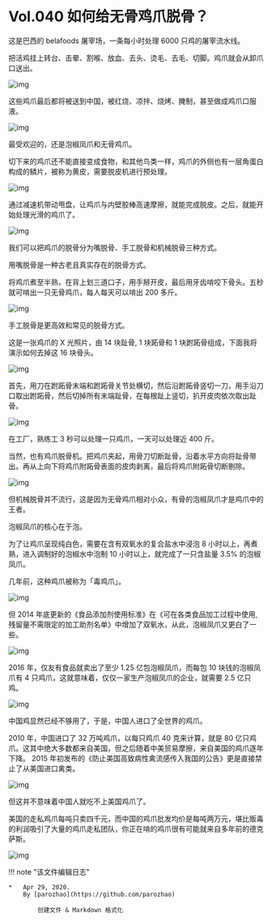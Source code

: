 # Vol.040 如何给无骨鸡爪脱骨？

这是巴西的 belafoods 屠宰场，一条每小时处理 6000 只鸡的屠宰流水线。

把活鸡挂上转台、击晕、割喉、放血、去头、烫毛、去毛、切脚。鸡爪就会从卸爪口送出。

![img](https://mmbiz.qpic.cn/mmbiz_gif/U6yRaDu1NaYWR939mEJ6U5bsjCUhGnO3thChguAD9YAcXYGDST65lKZGFKOiclS1qMRPhdfhu6O39qySHxGg6Dg/640?wx_fmt=gif&tp=webp&wxfrom=5&wx_lazy=1)

这些鸡爪最后都将被送到中国，被红烧、凉拌、烧烤、腌制，甚至做成鸡爪口服液。

![img](https://mmbiz.qpic.cn/mmbiz_gif/U6yRaDu1NaYWR939mEJ6U5bsjCUhGnO3eCibPXRfQo2JZoydgA2UG26qGuRAUncqI4qeofEic9pAHicoQlMerEZdA/640?wx_fmt=gif&tp=webp&wxfrom=5&wx_lazy=1)

最受欢迎的，还是泡椒凤爪和无骨鸡爪。

切下来的鸡爪还不能直接变成食物，和其他鸟类一样，鸡爪的外侧也有一层角蛋白构成的鳞片，被称为黄皮，需要脱皮机进行预处理。

![img](https://mmbiz.qpic.cn/mmbiz_png/U6yRaDu1NaYWR939mEJ6U5bsjCUhGnO3oNlHM0SxcuI1qj4fJYwNlml2zFkFmKrCm8yMajyDuB7LDIgic4Ch2SA/640?wx_fmt=png&tp=webp&wxfrom=5&wx_lazy=1&wx_co=1)

通过减速机带动甩盘，让鸡爪与内壁胶棒高速摩擦，就能完成脱皮。之后，就能开始处理光滑的鸡爪了。

![img](https://mmbiz.qpic.cn/mmbiz_gif/U6yRaDu1NaYWR939mEJ6U5bsjCUhGnO3eiaQXYce8Y2Ol5OKaOo2UGyhdEP0vFcgZuR8Qd9LuLx2CLlu9pyE1Jw/640?wx_fmt=gif&tp=webp&wxfrom=5&wx_lazy=1)

我们可以把鸡爪的脱骨分为嘴脱骨、手工脱骨和机械脱骨三种方式。

用嘴脱骨是一种古老且真实存在的脱骨方式。

将鸡爪煮至半熟，在背上划三道口子，用手掰开皮，最后用牙齿啃咬下骨头。五秒就可啃出一只无骨鸡爪，每人每天可以啃出 200 多斤。

![img](https://mmbiz.qpic.cn/mmbiz_gif/U6yRaDu1NaYWR939mEJ6U5bsjCUhGnO3CuIALbs7xxWm4HU97p5NwHlUfiakr7YVnEDf2DQqsBU3NRZfc5RsbTw/640?wx_fmt=gif&tp=webp&wxfrom=5&wx_lazy=1)

手工脱骨是更高效和常见的脱骨方式。

这是一张鸡爪的 X 光照片，由 14 块趾骨, 1 块跖骨和 1 块跗跖骨组成，下面我将演示如何去掉这 16 块骨头。

![img](https://mmbiz.qpic.cn/mmbiz_png/U6yRaDu1NaYWR939mEJ6U5bsjCUhGnO39Hy8Ek2LibHnME69LZo1NmicWzxrjyAvbibkNhmvlibJZhEvoloMW1YGDQ/640?wx_fmt=png&tp=webp&wxfrom=5&wx_lazy=1&wx_co=1)

首先，用刀在跗跖骨末端和跗跖骨关节处横切，然后沿跗跖骨竖切一刀，用手沿刀口取出跗跖骨，然后切掉所有末端趾骨，在每根趾上竖切，扒开皮肉依次取出趾骨。

![img](https://mmbiz.qpic.cn/mmbiz_gif/U6yRaDu1NaYWR939mEJ6U5bsjCUhGnO3IEhXBtTjYfrbDQnZ7WGKY79743FfJkiagkjwDvuBRDw3Aw814IbMdcA/640?wx_fmt=gif&tp=webp&wxfrom=5&wx_lazy=1)

在工厂，熟练工 3 秒可以处理一只鸡爪，一天可以处理近 400 斤。

当然，也有鸡爪脱骨机。把鸡爪夹起，用骨刀切断趾骨，沿着水平方向将趾骨带出。再从上向下将鸡爪附跖骨表面的皮肉剥离，最后将鸡爪附跖骨切断剔除。

![img](https://mmbiz.qpic.cn/mmbiz_gif/U6yRaDu1NaYWR939mEJ6U5bsjCUhGnO3e4NTGAQYvu7S28oOibRwNjO0sibib4ngfUA82glltu5ZC5aiaudyxaGRfQ/640?wx_fmt=gif&tp=webp&wxfrom=5&wx_lazy=1)

但机械脱骨并不流行，这是因为无骨鸡爪相对小众，有骨的泡椒凤爪才是鸡爪中的王者。

泡椒凤爪的核心在于泡。

为了让鸡爪呈现纯白色，需要在含有双氧水的复合盐水中浸泡 8 小时以上，再煮熟，进入调制好的泡椒水中泡制 10 小时以上，就完成了一只含盐量 3.5% 的泡椒凤爪。

几年前，这种鸡爪被称为「毒鸡爪」。

![img](https://mmbiz.qpic.cn/mmbiz_gif/U6yRaDu1NaYWR939mEJ6U5bsjCUhGnO3VibLWXkR5V2qCicxB2rUbcfuHQKkJblPry6ZIv0B719Oku6JBTuG0XDA/640?wx_fmt=gif&tp=webp&wxfrom=5&wx_lazy=1)

但 2014 年底更新的《食品添加剂使用标准》在《可在各类食品加工过程中使用,残留量不需限定的加工助剂名单》中增加了双氧水，从此，泡椒凤爪又更白了一些。

![img](https://mmbiz.qpic.cn/mmbiz_gif/U6yRaDu1NaYWR939mEJ6U5bsjCUhGnO3HjuVxoHl4cRl1Aia3cvuVS1ohrIuib94xFLBhxhbGEMRkUUhExC2VBvg/640?wx_fmt=gif&tp=webp&wxfrom=5&wx_lazy=1)

2016 年，仅友有食品就卖出了至少 1.25 亿包泡椒凤爪，而每包 10 块钱的泡椒凤爪有 4 只鸡爪，这就意味着，仅仅一家生产泡椒凤爪的企业，就需要 2.5 亿只鸡。

![img](https://mmbiz.qpic.cn/mmbiz_gif/U6yRaDu1NaYWR939mEJ6U5bsjCUhGnO3UH5T5UKgHsibfQpC3VTYhic4PKOW2RoYicsSdcRicnI6Bloy9eMwdzAUvg/640?wx_fmt=gif&tp=webp&wxfrom=5&wx_lazy=1)

中国鸡显然已经不够用了，于是，中国人进口了全世界的鸡爪。

2010 年，中国进口了 32 万吨鸡爪，以每只鸡爪 40 克来计算，就是 80 亿只鸡爪。这其中绝大多数都来自美国，但之后随着中美贸易摩擦，来自美国的鸡爪逐年下降。 2015 年初发布的《防止美国高致病性禽流感传入我国的公告》更是直接禁止了从美国进口禽类。

![img](https://mmbiz.qpic.cn/mmbiz_gif/U6yRaDu1NaYWR939mEJ6U5bsjCUhGnO34fBfxBartMgFhDStrV61DqAf1nxgTr1OxajVA1o0udg2OOWUAvVwkw/640?wx_fmt=gif&tp=webp&wxfrom=5&wx_lazy=1)

但这并不意味着中国人就吃不上美国鸡爪了。

美国的走私鸡爪每吨只卖四千元，而中国的鸡爪批发均价是每吨两万元，堪比贩毒的利润吸引了大量的鸡爪走私团队，你正在啃的鸡爪很有可能就来自多年前的德克萨斯。

![img](https://mmbiz.qpic.cn/mmbiz_gif/U6yRaDu1NaYWR939mEJ6U5bsjCUhGnO3Rk0HJWB736cVGKwDM6EULk2TfF7y08XRroUiaIUhNOOfrVicFQEgHfiaQ/640?wx_fmt=gif&tp=webp&wxfrom=5&wx_lazy=1)

!!! note "该文件编辑日志"

	* 	Apr 29, 2020.
		By [parozhao](https://github.com/parozhao)
	
			创建文件 & Markdown 格式化

